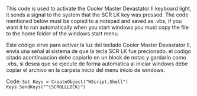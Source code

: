 This code is used to activate the Cooler Master Devastator II keyboard light, it sends a signal to the system that the SCR LK key was pressed.
The code mentioned below must be copied to a notepad and saved as .vbs, if you want it to run automatically when you start windows you must copy the file to the home folder of the windows start menu.

Este código sirve para activar la luz del teclado Cooler Master Devastator II, envia una señal al sistema de que la tecla SCR LK fue precionado.
el codigo citado acontinuacion debe copiarlo en un block de notas y gardarlo como .vbs, si desea que se ejecute de forma automatica al iniciar windows debe copiar el archivo en la carpeta inicio del menu inicio de windows.


Code:
`Set Keys = CreateObject("WScript.Shell")
Keys.SendKeys("^{SCROLLLOCK}")`
